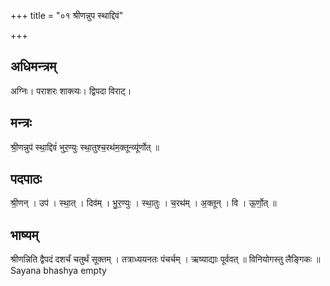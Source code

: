 +++
title = "०१ श्रीणन्नुप स्थाद्दिवं"

+++
## अधिमन्त्रम्
अग्निः। पराशरः शाक्त्यः। द्विपदा विराट्।

## मन्त्रः
श्री॒णन्नुप॑ स्था॒द्दिवं॑ भुर॒ण्युः स्था॒तुश्च॒रथ॑म॒क्तून्व्यू॑र्णोत् ॥

## पदपाठः
श्री॒णन् । उप॑ । स्था॒त् । दिव॑म् । भु॒र॒ण्युः । स्था॒तुः । च॒रथ॑म् । अ॒क्तून् । वि । ऊ॒र्णो॒त् ॥

## भाष्यम्
श्रीणन्निति द्वैपदं दशर्चं चतुर्थं सूक्तम् । तत्राध्ययनतः पंचर्चम् । ऋष्याद्याः पूर्ववत् ॥ विनियोगस्तु लैङ्गिकः ॥Sayana bhashya empty